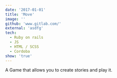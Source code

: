 ```yaml
---
date: '2017-01-01'
title: 'Move'
image: ''
github: 'www.gitlab.com/'
external: 'asdfg'
tech:
  - Ruby on rails
  - JS
  - HTML / SCSS
  - Cordoba
show: 'true'
---
```


A Game that allows you to create stories and play it.
